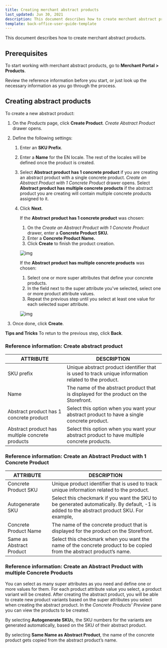 ```yaml
---
title: Creating merchant abstract products
last_updated: Jun 30, 2021
description: This document describes how to create merchant abstract products in the Merchant Portal.
template: back-office-user-guide-template
---
```


This document describes how to create merchant abstract products.

## Prerequisites

To start working with merchant abstract products, go to **Merchant Portal > Products**.

Review the reference information before you start, or just look up the necessary information as you go through the process.

## Creating abstract products

To create a new abstract product:

1. On the *Products* page, click **Create Product**. *Create Abstract Product* drawer opens.

2. Define the following settings:

   1. Enter an **SKU Prefix**.

   2. Enter a **Name** for the EN locale. The rest of the locales will be defined once the product is created.

   3. Select **Abstract product has 1 concrete product** if you are creating an abstract product with a single concrete product. *Create an Abstract Product with 1 Concrete Product* drawer opens.
      Select **Abstract product has multiple concrete products** if the abstract product you are creating will contain multiple concrete products assigned to it.

   4. Click **Next**. </br>

      

      If the **Abstract product has 1 concrete product** was chosen:</br>
      

      1. On the *Create an Abstract Product with 1 Concrete Product* drawer, enter a **Concrete Product SKU.** 
      2. Enter a **Concrete Product Name.**
      3. Click **Create** to finish the product creation.

      

      ![img](https://spryker.s3.eu-central-1.amazonaws.com/docs/User+Guides/merchant+portal+user+guides/Products/create-abstract-product-with-one-variant-mp.gif)

      

      If the **Abstract product has multiple concrete products** was chosen:</br>

      

      1. Select one or more super attributes that define your concrete products.
      2. In the field next to the super attribute you've selected, select one or more product attribute values.
      3. Repeat the previous step until you select at least one value for each selected super attribute.

      

      ![img](https://spryker.s3.eu-central-1.amazonaws.com/docs/User+Guides/merchant+portal+user+guides/Products/create-abstract-product-with-multiple-variants-mp.gif)

3. Once done, click **Create**.

**Tips and Tricks**
To retun to the previous step, click **Back**.

### Reference information: Create abstract product

| ATTRIBUTE             | DESCRIPTION       |
| ----------------------------- | ------------------------------------ |
| SKU prefix                                      | Unique abstract product identifier that is used to track unique information related to the product. |
| Name                                            | The name of the abstract product that is displayed for the product on the Storefront. |
| Abstract product has 1 concrete product         | Select this option when you want your abstract product to have a single concrete product. |
| Abstract product has multiple concrete products | Select this option when you want your abstract product to have multiple concrete products. |

### Reference information: Create an Abstract Product with 1 Concrete Product

| ATTRIBUTE            | DESCRIPTION             |
| --------------------- | ------------------------------------ |
| Concrete Product SKU     | Unique product identifier that is used to track unique information related to the product. |
| Autogenerate SKU         | Select this checkmark if you want the SKU to be generated automatically. By default, -1 is added to the abstract product SKU. For example, |
| Concrete Product Name    | The name of the concrete product that is displayed for the product on the Storefront. |
| Same as Abstract Product | Select this checkmark when you want the name of the concrete product to be copied from the abstract product’s name. |

### Reference information: Create an Abstract Product with multiple Concrete Products

You can select as many super attributes as you need and define one or more values for them. For each product attribute value you select, a product variant will be created. After creating the abstract product, you will be able to create new product variants based on the super attributes you select when creating the abstract product. In the *Concrete Products’ Preview* pane you can view the products to be created.

By selecting **Autogenerate SKU**s, the SKU numbers for the variants are generated automatically, based on the SKU of their abstract product.

By selecting **Same Name as Abstract Product**, the name of the concrete product gets copied from the abstract product’s name.